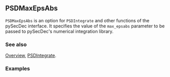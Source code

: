 ## PSDMaxEpsAbs

`PSDMaxEpsAbs` is an option for `PSDIntegrate` and other functions of the pySecDec interface. It specifies the value of the `max_epsabs` parameter to be passed to pySecDec's numerical integration library.

### See also

[Overview](Extra/FeynHelpers.md), [PSDIntegrate](PSDIntegrate.md).

### Examples